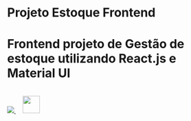 # Projeto Estoque Frontend
<h1>Frontend projeto de Gestão de estoque utilizando React.js e Material UI</h1>
<br>
<a href="https://react.dev" alt="ReactJs">
  <img src="https://img.shields.io/badge/-ReactJs-61DAFB?logo=react&logoColor=white&style=for-the-badge" />
</a>
&nbsp;&nbsp;&nbsp;
<a href="https://mui.com/material-ui/getting-started/" alt="MaterialUI">
  <img src="https://img.icons8.com/?size=100&id=gFw7X5Tbl3ss&format=png&color=000000" style="width: 40px;" />
</a>
